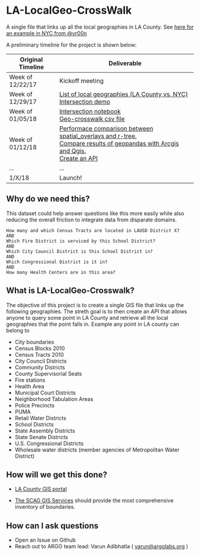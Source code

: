 # LA-LocalGeo-CrossWalk
A single file that links up all the local geographies in LA County. See [here for an example in NYC from @vr00n](https://github.com/vr00n/NYC-LocalGeo-CrossWalk)

A preliminary timeline for the project is shown below:

| Original Timeline | Deliverable |
| ------------- | ------------- |
| Week of 12/22/17 | Kickoff meeting |
| Week of 12/29/17 | [List of local geographies (LA County vs. NYC)](https://docs.google.com/spreadsheets/d/1knENEZA57BtFOr489FJA3yA8folo-5lYsNi-qiRsR74/edit#gid=0)<br>[Intersection demo](https://github.com/argo-marketplace/LA-LocalGeo-CrossWalk/blob/master/Week1_deliverable.ipynb) |
| Week of 01/05/18 | [Intersection notebook](https://github.com/argo-marketplace/LA-LocalGeo-CrossWalk/blob/master/Week2/Week2_deliverable.ipynb)<br>[Geo-crosswalk csv file](https://drive.google.com/drive/u/0/folders/1S2W_ffWTB8f-mwz96WH0E45KUPERU7HZ)
| Week of 01/12/18 | [Performace comparison between spatial_overlays and r-tree.](https://github.com/argo-marketplace/LA-LocalGeo-CrossWalk/issues/8)<br>[Compare results of geopandas with Arcgis and Qgis.](https://github.com/argo-marketplace/LA-LocalGeo-CrossWalk/issues/13)<br>[Create an API](https://github.com/argo-marketplace/LA-LocalGeo-CrossWalk/issues/10)
| ...| ... |
| 1/X/18 | Launch! |

## Why do we need this?

This dataset could help answer questions like this more easily while also reducing the overall friction to integrate data from disparate domains.

    How many and which Census Tracts are located in LAUSD District X?
    AND
    Which Fire District is serviced by this School District?
    AND
    Which City Council District is this School District in?
    AND
    Which Congressional District is it in?
    AND
    How many Health Centers are in this area?

## What is LA-LocalGeo-Crosswalk?

The objective of this project is to create a single GIS file that  links up the following geographies. The streth goal is to then create an API that allows anyone to query some point in LA County and retrieve all the local geographies that the point falls in. Example any point in LA county can belong to

- City boundaries
- Census Blocks 2010
- Census Tracts 2010
- City Council Districts
- Community Districts
- County Supervisorial Seats
- Fire stations
- Health Area
- Municipal Court Districts
- Neighborhood Tabulation Areas
- Police Precincts
- PUMA
- Retail Water Districts
- School Districts
- State Assembly Districts
- State Senate Districts
- U.S. Congressional Districts
- Wholesale water districts (member agencies of Metropolitan Water District)

## How will we get this done?

- [LA County GIS portal](https://egis3.lacounty.gov/dataportal/data-catalog/)

- [The SCAG GIS Services](http://gisdata.scag.ca.gov/Pages/GIS-Library.aspx) should provide the most comprehensive inventory of boundaries.

## How can I ask questions
- Open an Issue on Github
- Reach out to ARGO team lead: Varun Adibhatla ( varun@argolabs.org )
